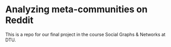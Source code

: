 # Analyzing meta-communities on Reddit

This is a repo for our final project in the course Social Graphs & Networks at DTU.
